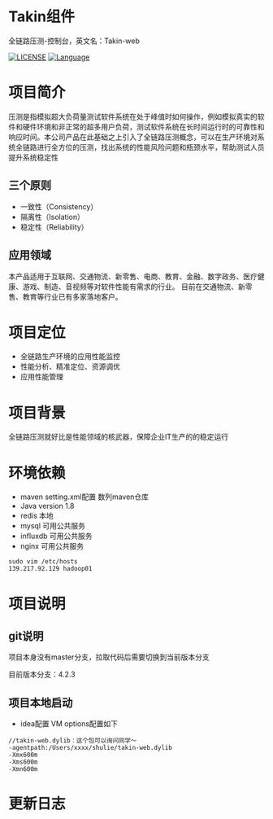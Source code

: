 # Takin组件
全链路压测-控制台，英文名：Takin-web

[![LICENSE](https://img.shields.io/github/license/pingcap/tidb.svg)](https://github.com/pingcap/tidb/blob/master/LICENSE)
[![Language](https://img.shields.io/badge/Language-Java-blue.svg)](https://www.java.com/)

# 项目简介
压测是指模拟超大负荷量测试软件系统在处于峰值时如何操作，例如模拟真实的软件和硬件环境和非正常的超多用户负荷，测试软件系统在长时间运行时的可靠性和响应时间。本公司产品在此基础之上引入了全链路压测概念，可以在生产环境对系统全链路进行全方位的压测，找出系统的性能风险问题和瓶颈水平，帮助测试人员提升系统稳定性
## 三个原则
- 一致性（Consistency）
- 隔离性（Isolation）
- 稳定性（Reliability）

## 应用领域
本产品适用于互联网、交通物流、新零售、电商、教育、金融、数字政务、医疗健康、游戏、制造、音视频等对软件性能有需求的行业。
目前在交通物流、新零售、教育等行业已有多家落地客户。

# 项目定位
-  全链路生产环境的应用性能监控
-  性能分析、精准定位、资源调优
-  应用性能管理
# 项目背景
全链路压测就好比是性能领域的核武器，保障企业IT生产的的稳定运行

# 环境依赖
- maven setting.xml配置 数列maven仓库
- Java version 1.8
- redis 本地
- mysql 可用公共服务
- influxdb 可用公共服务
- nginx 可用公共服务
```
sudo vim /etc/hosts
139.217.92.129 hadoop01
```

 
# 项目说明

## git说明
项目本身没有master分支，拉取代码后需要切换到当前版本分支

目前版本分支：4.2.3

## 项目本地启动

- idea配置 VM options配置如下
 ```
//takin-web.dylib：这个包可以询问同学～
-agentpath:/Users/xxxx/shulie/takin-web.dylib
-Xmx600m
-Xms600m
-Xmn600m
 ```
# 更新日志


